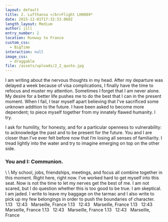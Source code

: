 ```yaml
---
layout: default
title: 2. Lufthansa </br>Flight LH0089*
date: 2015-12-01T17:32:53.068Z
length_layout: Medium
author: jill
entry_number: 2
location: Runway to France
custom_css:
  - BigTime
interaction: null
image_css:
  - draggable
file: /assets/uploads/2_2_quote.jpg
---
```

I am writing about the nervous thoughts in my head. After my departure was delayed a week because of visa complications, I finally have the time to refocus and muster my attention. Sometimes I forget that I am never alone. My desire for a better life pushes me to do the best that I can in the present moment. When I fail, I tear myself apart believing that I’ve sacrificed some unknown addition to the future. I have been asked to become more dependent; to piece myself together from my innately flawed humanity. I try.

I ask for humility, for honesty, and for a particular openness to vulnerability: to acknowledge the past and to be present for the future. You and I are closer than I’ve ever felt before now that I’m losing all senses of familiarity. I tread lightly into the water and try to imagine emerging on top on the other side. 

<h3>You and I: <span class="blackletter">Communion</span>.</h3>\
\
My school, jobs, friendships, meetings, and focus all combine together in this moment. Right here, right now. I’ve worked hard to get myself into this seat. Now is not the time to let my nerves get the best of me. I am not scared, but I do question whether this is too good to be true. I am skeptical. I am jaded. I write to leave my baggage on the tarmac and I also write to pick up my few belongings in order to push the boundaries of character.

<div class="marquee">
  <span>1.13 &nbsp; 12:43 &nbsp; Marseille, France</span>
  <span>1.13 &nbsp; 12:43 &nbsp; Marseille, France</span>
  <span>1.13 &nbsp; 12:43 &nbsp; Marseille, France</span>
  <span>1.13 &nbsp; 12:43 &nbsp; Marseille, France</span>
  <span>1.13 &nbsp; 12:43 &nbsp; Marseille, France</span>
</div>